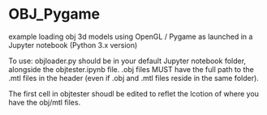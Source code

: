 # OBJ_Pygame
example loading obj 3d models using OpenGL / Pygame as launched in a Jupyter notebook (Python 3.x version)

To use:  objloader.py should be in your default Jupyter notebook folder, alongside the objtester.ipynb file.
.obj files MUST have the full path to the .mtl files in the header (even if .obj and .mtl files reside in the same folder).  

The first cell in objtester shoudl be edited to reflet the lcotion of where you have the obj/mtl files.  



